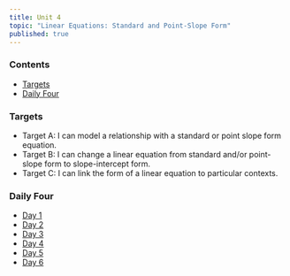 ```yaml
---
title: Unit 4
topic: "Linear Equations: Standard and Point-Slope Form"
published: true
---
```


### Contents <!-- omit in toc -->
- [Targets](#targets)
- [Daily Four](#daily-four)

### Targets

- Target A: I can model a relationship with a standard or point slope form equation.
- Target B: I can change a linear equation from standard and/or point-slope form to slope-intercept form.
- Target C: I can link the form of a linear equation to particular contexts.

### Daily Four
- [Day 1](https://docs.google.com/forms/d/e/1FAIpQLSdW0aypDp4miMn9OQ2oPK6XSkXTnT2TZGAnpbGlxuVze0WX3Q/viewform?usp=sf_link)
- [Day 2](https://docs.google.com/forms/d/e/1FAIpQLScbo2GMiETP4Ty9q88S2oRjMppa0EnHqnNuQjKfuqN0d5RSOQ/viewform?usp=sf_link)
- [Day 3](https://docs.google.com/forms/d/e/1FAIpQLSf4bjHJG9kMuzRifFbyrtF8tNwA1s9Nxfpa59MOeRUop6SXBA/viewform?usp=sf_link)
- [Day 4](https://docs.google.com/forms/d/e/1FAIpQLSf6uu6hrb-cVUvPAsyDGT3ab_y8mYUp2XgFhl0mY_fpNNcZeQ/viewform?usp=sf_link)
- [Day 5](https://docs.google.com/forms/d/e/1FAIpQLScOhXkMwHJ8vtiESKSMzPa-YwaPjfKseu0mRhDJHbsh400NLw/viewform?usp=sf_link)
- [Day 6](https://docs.google.com/forms/d/e/1FAIpQLScwB5DaNXAYV5VWebditjlZXCSwQ_Q9NEsoTv0q2psMr1w9ng/viewform?usp=sf_link)
